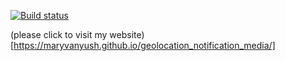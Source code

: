 [![Build status](https://ci.appveyor.com/api/projects/status/fpcmhbeeyticuuu2?svg=true)](https://ci.appveyor.com/project/MaryVanyush/geolocation-notification-media)

(please click to visit my website)[https://maryvanyush.github.io/geolocation_notification_media/]
